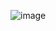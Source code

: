 ![image](https://github.com/DominikZurawski/20-basic-python-programms/assets/38438473/b41d1234-30be-45ff-b471-3cde7a365daa)
